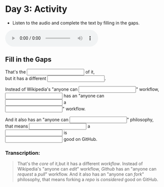 # Day 3: Activity

* Listen to the audio and complete the text by filling in the gaps.

<audio controls>
  <source src="./Audio01.mp3" type="audio/mpeg">
  Your browser does not support the audio element.
</audio>

## Fill in the Gaps

That's the <input type="text"/> of it,<br>
but it has a different 
<input type="text"/>.

Instead of Wikipedia's "anyone can <input type="text"/>" workflow,<br>
<input type="text"/> has an "anyone can <br>
<input type="text"/> a <br>
<input type="text"/>" workflow.

And it also has an "anyone can 
<input type="text"/>" philosophy, <br>
that means 
<input type="text"/> a <br>
<input type="text"/> is <br>
<input type="text"/> good on GitHub.


### Transcription:
> That's the _core_ of it,but it has a different _workflow_.
> Instead of Wikipedia's "anyone can _edit_" workflow, _Github_ has an "anyone can _request_ a _pull_" workflow.
> And it also has an "anyone can _fork_" philosophy, that means forking a _repo_ is _considered_ good on GitHub.